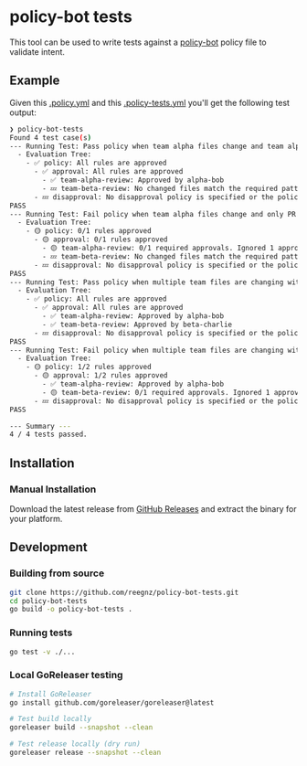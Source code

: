 # policy-bot tests

This tool can be used to write tests against a [policy-bot](https://github.com/palantir/policy-bot) policy file to validate intent.

## Example

Given this [.policy.yml](./tests/.policy.yml) and this [.policy-tests.yml](./tests/.policy-tests.yml)
you'll get the following test output:

```sh
❯ policy-bot-tests
Found 4 test case(s)
--- Running Test: Pass policy when team alpha files change and team alpha approves ---
  - Evaluation Tree:
    - ✅ policy: All rules are approved
      - ✅ approval: All rules are approved
        - ✅ team-alpha-review: Approved by alpha-bob
        - 💤 team-beta-review: No changed files match the required patterns
      - 💤 disapproval: No disapproval policy is specified or the policy is empty
PASS
--- Running Test: Fail policy when team alpha files change and only PR author approves ---
  - Evaluation Tree:
    - 🟡 policy: 0/1 rules approved
      - 🟡 approval: 0/1 rules approved
        - 🟡 team-alpha-review: 0/1 required approvals. Ignored 1 approval from disqualified users
        - 💤 team-beta-review: No changed files match the required patterns
      - 💤 disapproval: No disapproval policy is specified or the policy is empty
PASS
--- Running Test: Pass policy when multiple team files are changing with multiple team approvals ---
  - Evaluation Tree:
    - ✅ policy: All rules are approved
      - ✅ approval: All rules are approved
        - ✅ team-alpha-review: Approved by alpha-bob
        - ✅ team-beta-review: Approved by beta-charlie
      - 💤 disapproval: No disapproval policy is specified or the policy is empty
PASS
--- Running Test: Fail policy when multiple team files are changing with review missing from beta team ---
  - Evaluation Tree:
    - 🟡 policy: 1/2 rules approved
      - 🟡 approval: 1/2 rules approved
        - ✅ team-alpha-review: Approved by alpha-bob
        - 🟡 team-beta-review: 0/1 required approvals. Ignored 1 approval from disqualified users
      - 💤 disapproval: No disapproval policy is specified or the policy is empty
PASS

--- Summary ---
4 / 4 tests passed.
```

## Installation

### Manual Installation

Download the latest release from [GitHub Releases](https://github.com/reegnz/policy-bot-tests/releases) and extract the binary for your platform.

## Development

### Building from source

```bash
git clone https://github.com/reegnz/policy-bot-tests.git
cd policy-bot-tests
go build -o policy-bot-tests .
```

### Running tests

```bash
go test -v ./...
```

### Local GoReleaser testing

```bash
# Install GoReleaser
go install github.com/goreleaser/goreleaser@latest

# Test build locally
goreleaser build --snapshot --clean

# Test release locally (dry run)
goreleaser release --snapshot --clean
```
